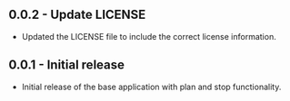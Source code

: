 ## 0.0.2 - Update LICENSE

* Updated the LICENSE file to include the correct license information.

## 0.0.1 - Initial release

* Initial release of the base application with plan and stop functionality.
